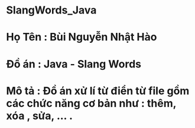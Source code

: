 # SlangWords_Java
# Họ Tên : Bùi Nguyễn Nhật Hào
# Đồ án : Java - Slang Words
# Mô tả : Đồ án xử lí từ điển từ file gồm các chức năng cơ bản như : thêm, xóa , sửa, ... .
